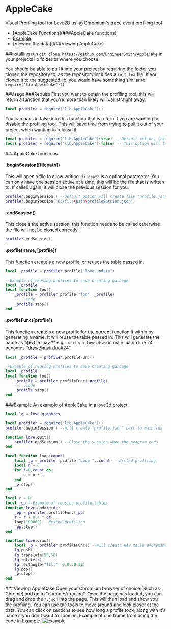 # AppleCake
Visual Profiling tool for Love2D using Chromium's trace event profiling tool

* [AppleCake Functions](###AppleCake functions)
* [Example](###Example)
* [Viewing the data](###Viewing AppleCake)

##Installing
run `git clone https://github.com/EngineerSmith/AppleCake` in your projects lib folder or where you choose

You should be able to pull it into your project by requiring the folder you cloned the repository to, as the repository includes a `init.lua` file.
If you cloned it to the suggested lib, you would have something similar to `require("lib.AppleCake")()`

##Usage
###Require
First you want to obtain the profiling tool, this will return a function that you're more than likely will call straight away.
```lua
local profiler = require("lib.AppleCake")()
```
You can pass in false into this function that is return if you are wanting to disable the profiling tool. This will save time from trying to pull it out of your project when wanting to release it. 
```lua
local profiler = require("lib.AppleCake")(true) -- Default option, that will return AppleCake
local profiler = require("lib.AppleCake")(false) -- This option will turn AppleCake off
```
###AppleCake functions
#### .beginSession([filepath])
This will open a file to allow writing. `filepath` is a optional parameter. You can only have one session active at a time, this will be the file that is written to. If called again, it will close the previous session for you.
```lua
profiler.beginSession() --Default option will create file "profile.json" in the path the project is ran from.
profiler.beginSession("C:\file\path\profileSession.json")
```
#### .endSession()
This close's the active session, this function needs to be called otherwise the file will not be closed correctly.
```lua
profiler.endSession()
```
#### .profile(name, [profile])
This function create's a new profile, or reuses the table passed in. 
```lua
local _profile = profiler.profile("love.update")

--Example of reusing profiles to save creating garbage
local _profile
local function foo()
	_profile = profiler.profile("foo", _profile)
	--...code
	_profile:stop()
end
```
#### .profileFunc([profile])
This function create's a new profile for the current function it within by generating a name. It will reuse the table passed in. This will generate the name as "<function name>@<file.lua>#<lineNum>" e.g. `function love.draw` in main.lua on line 24 becomes "draw@main.lua#24"
```lua
local _profile = profiler.profileFunc()

--Example of reusing profiles to save creating garbage
local _profile
local function foo()
	_profile = profiler.profileFunc(_profile)
	--...code
	_profile:stop()
end
```
###Example
An example of AppleCake in a love2d project
```lua
local lg = love.graphics

local profiler = require("lib.AppleCake")()
profiler.beginSession() --Will create "profile.json" next to main.lua

function love.quit()
	profiler.endSession() --Close the session when the program ends
end

local function loop(count)
	local _p = profiler.profile("Loop "..count) --Nested profiling
	local n = 0
	for i=0,count do
		n = n + i
	end
	_p:stop()
end

local r = 0
local _pp --Example of reusing profile tables
function love.update(dt)
	_pp = profiler.profileFunc(_pp)
	r = r + 0.4 * dt
	loop(100000) --Nested profiling
	_pp:stop()
end

function love.draw()
	local _p = profiler.profileFunc() --Will create new table everytime it's called
	lg.push()
	lg.translate(50,50)
	lg.rotate(r)
	lg.rectangle("fill", 0,0,30,30)
	lg.pop()
	_p:stop()
end
```
###Viewing AppleCake
Open your Chromium browser of choice (Such as Chrome) and go to "chrome://tracing". Once the page has loaded, you can drag and drop the `*.json` into the page. This will then load and show you the profiling. You can use the tools to move around and look closer at the data. You can click on sections to see how long a profile took, along with it's name if you don't want to zoom in.
Example of one frame from using the code in [Example](###Example).
![example](https://i.imgur.com/zabVoRs.png "Example of chrome tracing")
